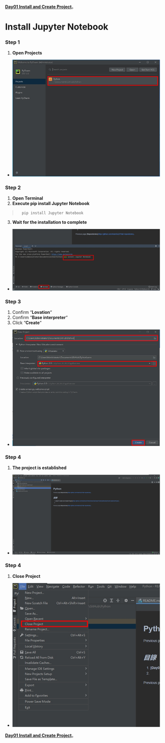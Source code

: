 [**Day01 Install and Create Project**](https://github.com/AdamXu23/Python/tree/main/Day01%20Install%20and%20Create%20Project)。
# Install Jupyter Notebook
### Step 1
1.  **Open Projects**
*   ![](https://github.com/AdamXu23/Python/blob/main/Day01%20Install%20and%20Create%20Project/Install%20Jupyter%20Notebook/Image/Install_Jupyter%20Notebook_01.jpg)
### Step 2
1.  **Open Terminal**
2.  **Execute pip install Jupyter Notebook**
>       pip install Jupyter Notebook
>       
3.  **Wait for the installation to complete**
*   ![](https://github.com/AdamXu23/Python/blob/main/Day01%20Install%20and%20Create%20Project/Install%20Jupyter%20Notebook/Image/Install_Jupyter%20Notebook_02.jpg)
### Step 3
1.  Confirm “**Lovation**“
2.  Confirm “**Base interpreter**“
3.  Click “**Create**“
*   ![](https://github.com/AdamXu23/Python/blob/main/Day01%20Install%20and%20Create%20Project/Create%20Project/Image/Create%20Project_03.jpg)
### Step 4
1.   **The project is established**
*   ![](https://github.com/AdamXu23/Python/blob/main/Day01%20Install%20and%20Create%20Project/Create%20Project/Image/Create%20Project_04.jpg)
### Step 4
1.  **Close Project**
*  ![](https://github.com/AdamXu23/Python/blob/main/Day01%20Install%20and%20Create%20Project/Create%20Project/Image/Create%20Project_05.jpg)

[**Day01 Install and Create Project**](https://github.com/AdamXu23/Python/tree/main/Day01%20Install%20and%20Create%20Project)。
